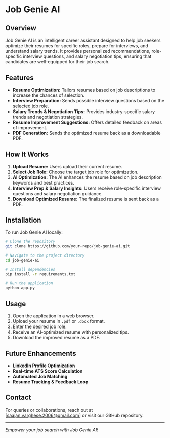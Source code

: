 # Job Genie AI

## Overview
Job Genie AI is an intelligent career assistant designed to help job seekers optimize their resumes for specific roles, prepare for interviews, and understand salary trends. It provides personalized recommendations, role-specific interview questions, and salary negotiation tips, ensuring that candidates are well-equipped for their job search.

## Features
- **Resume Optimization:** Tailors resumes based on job descriptions to increase the chances of selection.
- **Interview Preparation:** Sends possible interview questions based on the selected job role.
- **Salary Trends & Negotiation Tips:** Provides industry-specific salary trends and negotiation strategies.
- **Resume Improvement Suggestions:** Offers detailed feedback on areas of improvement.
- **PDF Generation:** Sends the optimized resume back as a downloadable PDF.

## How It Works
1. **Upload Resume:** Users upload their current resume.
2. **Select Job Role:** Choose the target job role for optimization.
3. **AI Optimization:** The AI enhances the resume based on job description keywords and best practices.
4. **Interview Prep & Salary Insights:** Users receive role-specific interview questions and salary negotiation guidance.
5. **Download Optimized Resume:** The finalized resume is sent back as a PDF.

## Installation
To run Job Genie AI locally:

```bash
# Clone the repository
git clone https://github.com/your-repo/job-genie-ai.git

# Navigate to the project directory
cd job-genie-ai

# Install dependencies
pip install -r requirements.txt

# Run the application
python app.py
```

## Usage
1. Open the application in a web browser.
2. Upload your resume in `.pdf` or `.docx` format.
3. Enter the desired job role.
4. Receive an AI-optimized resume with personalized tips.
5. Download the improved resume as a PDF.

## Future Enhancements
- **LinkedIn Profile Optimization**
- **Real-time ATS Score Calculation**
- **Automated Job Matching**
- **Resume Tracking & Feedback Loop**

## Contact
For queries or collaborations, reach out at [saajan.varghese.2006@gmail.com] or visit our GitHub repository.

---

*Empower your job search with Job Genie AI!*

